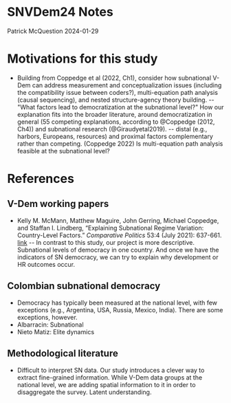 SNVDem24 Notes
================
Patrick McQuestion
2024-01-29

# Motivations for this study
- Building from Coppedge et al (2022, Ch1), consider how subnational V-Dem can address measurement and conceptualization issues (including the compatibility issue between coders?), multi-equation path analysis (causal sequencing), and nested structure-agency theory building.
-- "What factors lead to democratization at the subnational level?" How our explanation fits into the broader literature, around democratization in general (55 competing explanations, according to @Coppedge (2012, Ch4)) and subnational research (@Giraudyetal2019).
-- distal (e.g., harbors, Europeans, resources) and proximal factors complementary rather than competing. (Coppedge 2022) Is multi-equation path analysis feasible at the subnational level? 

# References
## V-Dem working papers
- Kelly M. McMann, Matthew Maguire, John Gerring, Michael Coppedge, and Staffan I. Lindberg, “Explaining Subnational Regime Variation: Country-Level Factors.” _Comparative Politics_ 53:4 (July 2021): 637-661. [link](http://sites.nd.edu/michael-coppedge/files/2020/10/McMannetalCP2021.pdf)
-- In contrast to this study, our project is more descriptive. Subnational levels of democracy in one country. And once we have the indicators of SN democracy, we can try to explain why development or HR outcomes occur. 

## Colombian subnational democracy
- Democracy has typically been measured at the national level, with few exceptions (e.g., Argentina, USA, Russia, Mexico, India). There are some exceptions, however.
- Albarracin: Subnational
- Nieto Matiz: Elite dynamics

## Methodological literature
- Difficult to interpret SN data. Our study introduces a clever way to extract fine-grained information. While V-Dem data groups at the national level, we are adding spatial information to it in order to disaggregate the survey. Latent understanding. 
